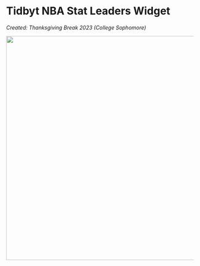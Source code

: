 # Tidbyt NBA Stat Leaders Widget

<i>Created: Thanksgiving Break 2023 (College Sophomore)</i>

<img src="example.gif" style="width: 600px" />

